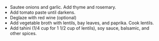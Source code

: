 - Sautee onions and garlic. Add thyme and rosemary.
- Add tomato paste until darkens.
- Deglaze with red wine (optional)
- Add vegetable broth with lentils, bay leaves, and paprika. Cook lentils.
- Add tahini (1/4 cup for 1 1/2 cup of lentils), soy sauce, balsamic, and other spices.